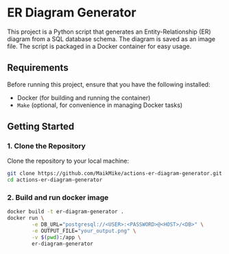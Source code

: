 # ER Diagram Generator

This project is a Python script that generates an Entity-Relationship (ER) diagram from a SQL database schema. The diagram is saved as an image file. The script is packaged in a Docker container for easy usage.

## Requirements

Before running this project, ensure that you have the following installed:

- Docker (for building and running the container)
- `Make` (optional, for convenience in managing Docker tasks)

## Getting Started

### 1. Clone the Repository

Clone the repository to your local machine:

```bash
git clone https://github.com/MaikMike/actions-er-diagram-generator.git
cd actions-er-diagram-generator
```

### 2. Build and run docker image

```bash
docker build -t er-diagram-generator .
docker run \
        -e DB_URL="postgresql://<USER>:<PASSWORD>@<HOST>/<DB>" \
        -e OUTPUT_FILE="your_output.png" \
        -v $(pwd):/app \
        er-diagram-generator
```
